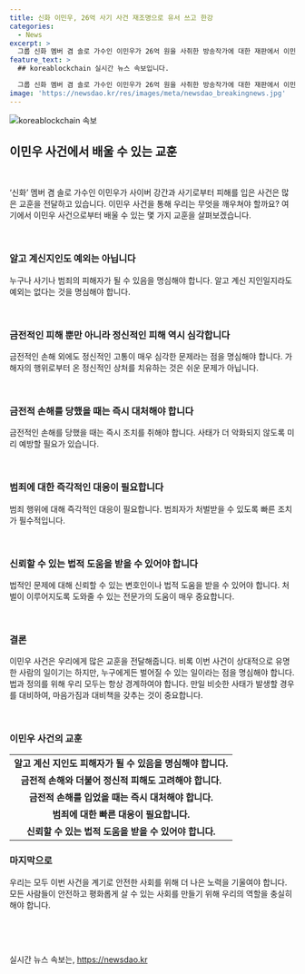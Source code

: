 ```yaml
---
title: 신화 이민우, 26억 사기 사건 재조명으로 유서 쓰고 한강
categories:
  - News
excerpt: >
  그룹 신화 멤버 겸 솔로 가수인 이민우가 26억 원을 사취한 방송작가에 대한 재판에서 이민우의 사연이 다시 조명을 받고 있다. 방송작가는 2심에서도 실형을 선고받았으며, 법원은 26억을 전부 이민우에게 돌려주도록 판결했다. 이민우는 20년간 알고 지냈던 지인에게 가스라이팅을 당해 돈을 갈취당했다고 밝혀 많은 고통을 호소했다. A씨는 이민우의 누나의 친구였고, 이민우는 총 26억을 뜯긴 뒤에야 A씨를 고소했다.
feature_text: >
  ## koreablockchain 실시간 뉴스 속보입니다.

  그룹 신화 멤버 겸 솔로 가수인 이민우가 26억 원을 사취한 방송작가에 대한 재판에서 이민우의 사연이 다시 조명을 받고 있다. 방송작가는 2심에서도 실형을 선고받았으며, 법원은 26억을 전부 이민우에게 돌려주도록 판결했다. 이민우는 20년간 알고 지냈던 지인에게 가스라이팅을 당해 돈을 갈취당했다고 밝혀 많은 고통을 호소했다. A씨는 이민우의 누나의 친구였고, 이민우는 총 26억을 뜯긴 뒤에야 A씨를 고소했다.
image: 'https://newsdao.kr/res/images/meta/newsdao_breakingnews.jpg'
---
```


<p><img src="https://newsdao.kr/res/images/meta/newsdao_breakingnews.jpg" alt="koreablockchain 속보" /></p>

<h2 data-ke-size="size26">이민우 사건에서 배울 수 있는 교훈</h2>

<p data-ke-size="size16">&nbsp;</p>

<p>‘신화’ 멤버 겸 솔로 가수인 이민우가 사이버 강간과 사기로부터 피해를 입은 사건은 많은 교훈을 전달하고 있습니다. 이민우 사건을 통해 우리는 무엇을 깨우쳐야 할까요? 여기에서 이민우 사건으로부터 배울 수 있는 몇 가지 교훈을 살펴보겠습니다.</p>

<p data-ke-size="size16">&nbsp;</p>

<h3 data-ke-size="size24">알고 계신지인도 예외는 아닙니다</h3>

<p data-ke-size="size16">누구나 사기나 범죄의 피해자가 될 수 있음을 명심해야 합니다. 알고 계신 지인일지라도 예외는 없다는 것을 명심해야 합니다.</p>

<p data-ke-size="size16">&nbsp;</p>

<h3 data-ke-size="size24">금전적인 피해 뿐만 아니라 정신적인 피해 역시 심각합니다</h3>

<p data-ke-size="size16">금전적인 손해 외에도 정신적인 고통이 매우 심각한 문제라는 점을 명심해야 합니다. 가해자의 행위로부터 온 정신적인 상처를 치유하는 것은 쉬운 문제가 아닙니다.</p>

<p data-ke-size="size16">&nbsp;</p>

<h3 data-ke-size="size24">금전적 손해를 당했을 때는 즉시 대처해야 합니다</h3>

<p data-ke-size="size16">금전적인 손해를 당했을 때는 즉시 조치를 취해야 합니다. 사태가 더 악화되지 않도록 미리 예방할 필요가 있습니다.</p>

<p data-ke-size="size16">&nbsp;</p>

<h3 data-ke-size="size24">범죄에 대한 즉각적인 대응이 필요합니다</h3>

<p data-ke-size="size16">범죄 행위에 대해 즉각적인 대응이 필요합니다. 범죄자가 처벌받을 수 있도록 빠른 조치가 필수적입니다.</p>

<p data-ke-size="size16">&nbsp;</p>

<h3 data-ke-size="size24">신뢰할 수 있는 법적 도움을 받을 수 있어야 합니다</h3>

<p data-ke-size="size16">법적인 문제에 대해 신뢰할 수 있는 변호인이나 법적 도움을 받을 수 있어야 합니다. 처벌이 이루어지도록 도와줄 수 있는 전문가의 도움이 매우 중요합니다.</p>

<p data-ke-size="size16">&nbsp;</p>

<h3 data-ke-size="size24">결론</h3>

<p data-ke-size="size16">이민우 사건은 우리에게 많은 교훈을 전달해줍니다. 비록 이번 사건이 상대적으로 유명한 사람의 일이기는 하지만, 누구에게든 벌어질 수 있는 일이라는 점을 명심해야 합니다. 법과 정의를 위해 우리 모두는 항상 경계하여야 합니다. 만일 비슷한 사태가 발생할 경우를 대비하여, 마음가짐과 대비책을 갖추는 것이 중요합니다.</p>

<p data-ke-size="size16">&nbsp;</p>

<h3 data-ke-size="size24">이민우 사건의 교훈</h3>

<table>
    <tbody>
        <tr>
            <td style="text-align: center; height: 17px;"><b>알고 계신 지인도 피해자가 될 수 있음을 명심해야 합니다.</b></td>
        </tr>
        <tr>
            <td style="text-align: center; height: 17px;"><b>금전적 손해와 더불어 정신적 피해도 고려해야 합니다.</b></td>
        </tr>
        <tr>
            <td style="text-align: center; height: 17px;"><b>금전적 손해를 입었을 때는 즉시 대처해야 합니다.</b></td>
        </tr>
        <tr>
            <td style="text-align: center; height: 17px;"><b>범죄에 대한 빠른 대응이 필요합니다.</b></td>
        </tr>
        <tr>
            <td style="text-align: center; height: 17px;"><b>신뢰할 수 있는 법적 도움을 받을 수 있어야 합니다.</b></td>
        </tr>
    </tbody>
</table>

<h3 data-ke-size="size24">마지막으로</h3>

<p data-ke-size="size16">우리는 모두 이번 사건을 계기로 안전한 사회를 위해 더 나은 노력을 기울여야 합니다. 모든 사람들이 안전하고 평화롭게 살 수 있는 사회를 만들기 위해 우리의 역할을 충실히 해야 합니다.</p>

<p data-ke-size="size16">&nbsp;</p>

<p data-ke-size="size16">&nbsp;</p>
실시간 뉴스 속보는, <a href="https://newsdao.kr" rel="dofollow">https://newsdao.kr</a>


